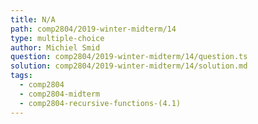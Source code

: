 ```yaml
---
title: N/A
path: comp2804/2019-winter-midterm/14
type: multiple-choice
author: Michiel Smid
question: comp2804/2019-winter-midterm/14/question.ts
solution: comp2804/2019-winter-midterm/14/solution.md
tags:
  - comp2804
  - comp2804-midterm
  - comp2804-recursive-functions-(4.1)
---
```

